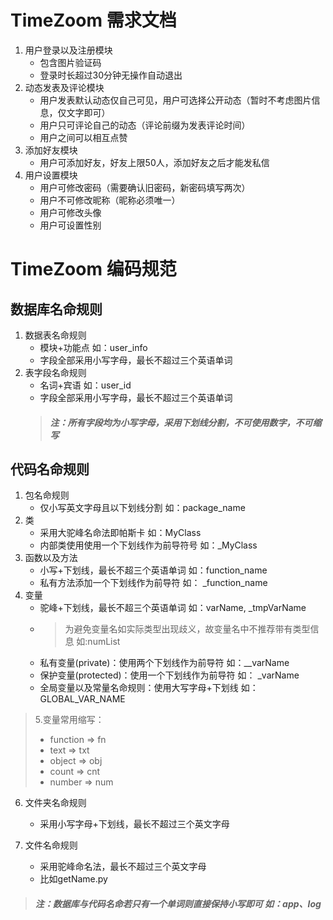 TimeZoom 需求文档
================
1. 用户登录以及注册模块
    * 包含图片验证码
    * 登录时长超过30分钟无操作自动退出
2. 动态发表及评论模块
    * 用户发表默认动态仅自己可见，用户可选择公开动态（暂时不考虑图片信息，仅文字即可）
    * 用户只可评论自己的动态（评论前缀为发表评论时间）
    * 用户之间可以相互点赞
3. 添加好友模块
    * 用户可添加好友，好友上限50人，添加好友之后才能发私信
4. 用户设置模块
    * 用户可修改密码（需要确认旧密码，新密码填写两次）
    * 用户不可修改昵称（昵称必须唯一）
    * 用户可修改头像
    * 用户可设置性别




TimeZoom 编码规范
================
数据库名命规则
------------
1. 数据表名命规则 
    * 模块+功能点 如：user_info
    * 字段全部采用小写字母，最长不超过三个英语单词
2. 表字段名命规则
    * 名词+宾语 如：user_id
    * 字段全部采用小写字母，最长不超过三个英语单词
    >##### 注：所有字段均为小写字母，采用下划线分割，不可使用数字，不可缩写
代码名命规则
------------
1. 包名命规则 
    * 仅小写英文字母且以下划线分割 如：package_name
2. 类 
    * 采用大驼峰名命法即帕斯卡 如：MyClass
    * 内部类使用使用一个下划线作为前导符号 如：_MyClass
3. 函数以及方法
    * 小写+下划线，最长不超三个英语单词 如：function_name
    * 私有方法添加一个下划线作为前导符  如： _function_name
4. 变量
    * 驼峰+下划线，最长不超三个英语单词 如：varName, _tmpVarName
    * >为避免变量名如实际类型出现歧义，故变量名中不推荐带有类型信息 如:numList 
    * 私有变量(private)：使用两个下划线作为前导符 如：__varName
    * 保护变量(protected)：使用一个下划线作为前导符 如： _varName
    * 全局变量以及常量名命规则：使用大写字母+下划线 如： GLOBAL_VAR_NAME
>5.变量常用缩写：
>   * function => fn
>   * text => txt
>   * object => obj
>   * count => cnt
>   * number => num

6. 文件夹名命规则
    * 采用小写字母+下划线，最长不超过三个英文字母
    
7. 文件名命规则
    * 采用驼峰命名法，最长不超过三个英文字母
    * 比如getName.py
    
>##### 注：数据库与代码名命若只有一个单词则直接保持小写即可 如：app、log



